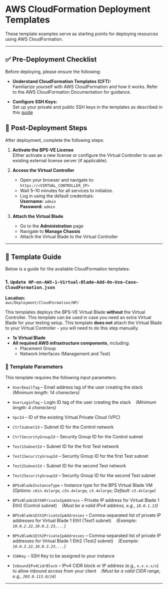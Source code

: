# AWS CloudFormation Deployment Templates

These template examples serve as starting points for deploying resources using AWS CloudFormation.

---

## ✅ Pre-Deployment Checklist

Before deploying, please ensure the following:

- **Understand CloudFormation Templates (CFT):**  
  Familiarize yourself with AWS CloudFormation and how it works. Refer to the AWS CloudFormation Documentation for guidance.

- **Configure SSH Keys:**  
  Set up your private and public SSH keys in the templates as described in this [guide](https://github.com/Keysight/bpsve/tree/main/aws/Deployment/CloudFormation#-case-study-why-do-we-need-ssh-public-and-private-keys-in-the-breakingpoint-ve-vms-)

## 🔧 Post-Deployment Steps

After deployment, complete the following steps:

1. **Activate the BPS-VE License**  
   Either activate a new license or configure the Virtual Controller to use an existing external license server (if applicable).

2. **Access the Virtual Controller**  
   - Open your browser and navigate to: `https://<VIRTUAL_CONTROLLER_IP>`  
   - Wait 5–10 minutes for all services to initialize.  
   - Log in using the default credentials:  
     **Username:** `admin`  
     **Password:** `admin`

3. **Attach the Virtual Blade**  
   - Go to the **Administration** page  
   - Navigate to **Manage Chassis**  
   - Attach the Virtual Blade to the Virtual Controller


---

## 📘 Template Guide

Below is a guide for the available CloudFormation templates:

### 1. `Update NP-on-AWS-1-Virtual-Blade-Add-On-Use-Case-CloudFormation.json`  
**Location:**  
`aws/Deployment/CloudFormation/NP/`

This templates deploys the BPS-VE Virtual Blade **without** the Virtual Controller. This template can be used in case you need an extra Virtual Blade for your testing setup. This template **does not** attach the Virtual Blade to your Virtual Controller - you will need to do this step manually.

- **1x Virtual Blade**
- **All required AWS infrastructure components**, including:
  - Placement Group
  - Network Interfaces (Management and Test)

### 🔧 Template Parameters


This template requires the following input parameters:

- `UserEmailTag` – Email address tag of the user creating the stack  
  *(Minimum length: 14 characters)*

- `UserLoginTag` – Login ID tag of the user creating the stack  
  *(Minimum length: 4 characters)*

- `VpcId` – ID of the existing Virtual Private Cloud (VPC)

- `CtrlSubnetId` – Subnet ID for the Control network

- `CtrlSecurityGroupId` – Security Group ID for the Control subnet

- `Test1SubnetId` – Subnet ID for the first Test network
- `Test1SecurityGroupId` – Security Group ID for the first Test subnet

- `Test2SubnetId` – Subnet ID for the second Test network

- `Test2SecurityGroupId` – Security Group ID for the second Test subnet

- `BPSvBladeInstanceType` – Instance type for the BPS Virtual Blade VM  
  *(Options: `c6in.4xlarge`, `c5n.4xlarge`, `c5.4xlarge`; Default: `c5.4xlarge`)*

- `BPSvBlade1Eth0PrivateIpAddress` – Private IP address for Virtual Blade 1 Eth0 (Control subnet)  
  *(Must be a valid IPv4 address, e.g., `10.0.1.13`)*

- `BPSvBlade1Eth1PrivateIpAddresses` – Comma-separated list of private IP addresses for Virtual Blade 1 Eth1 (Test1 subnet)  
  *(Example: `10.0.2.22,10.0.2.23,...`)*

- `BPSvBlade1Eth2PrivateIpAddresses` – Comma-separated list of private IP addresses for Virtual Blade 1 Eth2 (Test2 subnet)  
  *(Example: `10.0.3.22,10.0.3.23,...`)*

- `SSHKey` – SSH Key to be assigned to your instance

- `InboundIPv4CidrBlock` – IPv4 CIDR block or IP address (e.g., `x.x.x.x/x`) to allow inbound access from your client  
  *(Must be a valid CIDR range, e.g., `203.0.113.0/24`)*

---